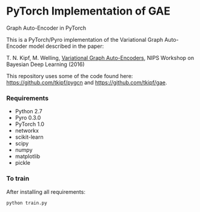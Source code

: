 # PyTorch Implementation of GAE 

Graph Auto-Encoder in PyTorch

This is a PyTorch/Pyro implementation of the Variational Graph Auto-Encoder model described in the paper:

T. N. Kipf, M. Welling, [Variational Graph Auto-Encoders](https://arxiv.org/abs/1611.07308), NIPS Workshop on Bayesian Deep Learning (2016)

This repository uses some of the code found here: https://github.com/tkipf/pygcn and https://github.com/tkipf/gae.

### Requirements
- Python 2.7
- Pyro 0.3.0
- PyTorch 1.0
- networkx
- scikit-learn
- scipy
- numpy
- matplotlib
- pickle


### To train
After installing all requirements:
```bash
python train.py
```

<!-- ### Notes
- This implementation uses Pyro's blackbox SVI function with the default ELBO loss. This is slower than the TensorFlow implementation which uses a custom loss function with an analytic solution to the KL divergence term.
- Currently the code is not set up to use a GPU, but the code should be easy to extend to improve running speed -->
